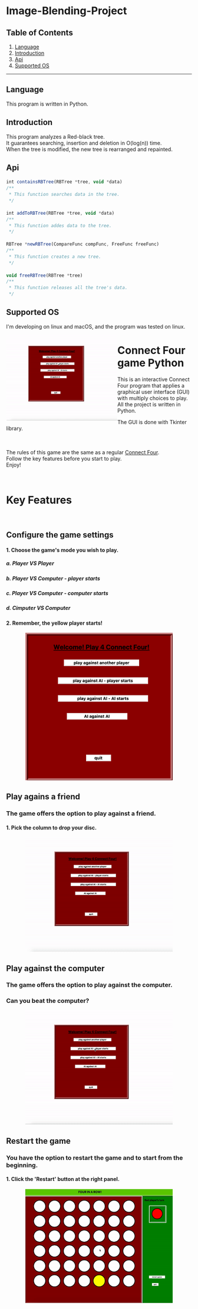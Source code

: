 <h1> Image-Blending-Project</h1>

## Table of Contents

1. [Language](#Language)
2. [Introduction](#introduction)
3. [Api](#Api)
4. [Supported OS](#supported-os)

---

## Language

This program is written in Python.
<br>

## Introduction

This program analyzes a Red-black tree.<br>
It guarantees searching, insertion and deletion in O(log(n)) time.<br>
When the tree is modified, the new tree is rearranged and repainted.
<br>


## Api

```typescript
int containsRBTree(RBTree *tree, void *data)
/**
 * This function searches data in the tree.
 */

int addToRBTree(RBTree *tree, void *data)
/**
 * This function addes data to the tree.
 */

RBTree *newRBTree(CompareFunc compFunc, FreeFunc freeFunc)
/**
 * This function creates a new tree.
 */

void freeRBTree(RBTree *tree)
/**
 * This function releases all the tree's data.
 */

```

## Supported OS

I'm developing on linux and macOS, and the program was tested on linux.




<img src="https://github.com/lotanaharoni/Connect-Four-game/blob/main/images/Connect_Four_Computer_VS_Man.gif?raw=true" align="left" width = 300px hight = 300px  hspace="1" vspace="1"/>

# Connect Four game Python

This is an interactive Connect Four program that applies a graphical user interface (GUI) with multiply choices to play.
All the project is written in Python.

The GUI is done with Tkinter library.
<br><br><br>

The rules of this game are the same as a regular <a href="https://en.wikipedia.org/wiki/Connect_Four" > Connect Four</a>.<br>
Follow the key features before you start to play.<br>
Enjoy!

<br> 

# Key Features
<br>

## Configure the game settings
#### 1. Choose the game's mode you wish to play.
##### a. Player VS Player
##### b. Player VS Computer - player starts
##### c. Player VS Computer - computer starts
##### d. Cimputer VS Computer
#### 2. Remember, the yellow player starts!
<p align="center">
<img src="https://github.com/lotanaharoni/Connect-Four-game/blob/main/images/Connect_Four_Menu.png?raw=true" width = 400px hight = 400px/>
</p>

## Play agains a friend
### The game offers the option to play against a friend.
#### 1. Pick the column to drop your disc. 
<p align="center">
<img src="https://github.com/lotanaharoni/Connect-Four-game/blob/main/images/Connect_Four_MAN_VS_MAN.gif?raw=true" width = 400px hight = 400px/>
</p>

## Play against the computer
### The game offers the option to play against the computer.<br>
### Can you beat the computer?
<p align="center">
<img src="https://github.com/lotanaharoni/Connect-Four-game/blob/main/images/Connect_Four_Computer_VS_Man.gif?raw=true" width = 400px hight = 400px/>
</p>


## Restart the game
### You have the option to restart the game and to start from the beginning.
#### 1. Click the 'Restart' button at the right panel.
<p align="center">
  <img src="https://github.com/lotanaharoni/Connect-Four-game/blob/main/images/Connect_Four_restart.gif?raw=true" width = 400px hight = 400px/>
</p>

    
